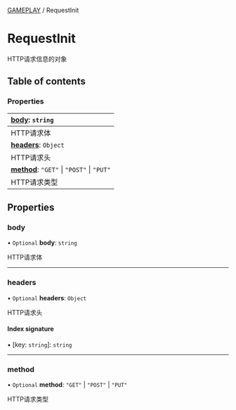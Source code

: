 [GAMEPLAY](../groups/Core.GAMEPLAY.md) / RequestInit

# RequestInit <Badge type="tip" text="Interface" /> <Score text="RequestInit" />

<span class="content-big">

HTTP请求信息的对象

</span>

## Table of contents

### Properties <Score text="Properties" /> 
| **[body](mw.RequestInit.md#body)**: `string`  |
| :-----|
| HTTP请求体|
| **[headers](mw.RequestInit.md#headers)**: `Object`  |
| HTTP请求头|
| **[method](mw.RequestInit.md#method)**: ``"GET"`` \| ``"POST"`` \| ``"PUT"``  |
| HTTP请求类型|

## Properties

### body <Score text="body" /> 

• `Optional` **body**: `string`

HTTP请求体

___

### headers <Score text="headers" /> 

• `Optional` **headers**: `Object`

HTTP请求头

#### Index signature

▪ [key: `string`]: `string`

___

### method <Score text="method" /> 

• `Optional` **method**: ``"GET"`` \| ``"POST"`` \| ``"PUT"``

HTTP请求类型
